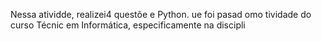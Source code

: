 
Nessa atividde, realizei4 questõe e Python. ue foi pasad omo tividade do curso Técnic em Informática, especificamente na discipli
